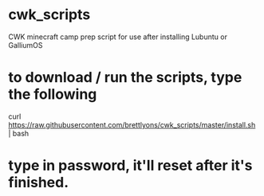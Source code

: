 # cwk_scripts
CWK minecraft camp prep script for use after installing Lubuntu or GalliumOS

# to download / run the scripts, type the following

curl https://raw.githubusercontent.com/brettlyons/cwk_scripts/master/install.sh | bash

# type in password, it'll reset after it's finished.
